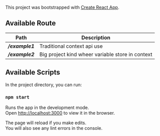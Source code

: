 This project was bootstrapped with [Create React App](https://github.com/facebook/create-react-app).

## Available Route

Path  | Description
------------- | -------------
***/example1*** | Traditional context api use
***/example2***  | Big project kind wheer variable store in context


## Available Scripts

In the project directory, you can run:

### `npm start`

Runs the app in the development mode.<br>
Open [http://localhost:3000](http://localhost:3000) to view it in the browser.

The page will reload if you make edits.<br>
You will also see any lint errors in the console.
